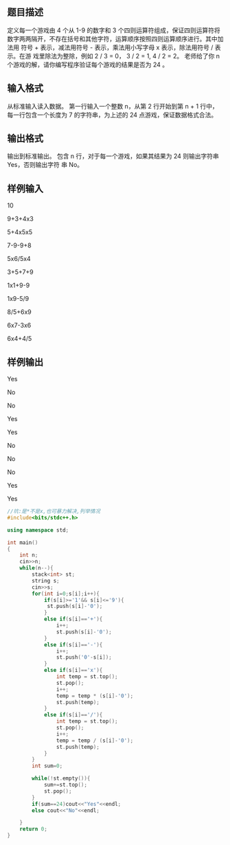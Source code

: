 ## 题目描述
定义每一个游戏由 4 个从 1-9 的数字和 3 个四则运算符组成，保证四则运算符将
数字两两隔开，不存在括号和其他字符，运算顺序按照四则运算顺序进行。其中加法用
符号 + 表示，减法用符号 - 表示，乘法用小写字母 x 表示，除法用符号 / 表示。在游
戏里除法为整除，例如 2 / 3 = 0， 3 / 2 = 1, 4 / 2 = 2。
老师给了你 n 个游戏的解，请你编写程序验证每个游戏的结果是否为 24 。
## 输入格式
从标准输入读入数据。
第一行输入一个整数 n，从第 2 行开始到第 n + 1 行中，每一行包含一个长度为 7
的字符串，为上述的 24 点游戏，保证数据格式合法。
## 输出格式
输出到标准输出。
包含 n 行，对于每一个游戏，如果其结果为 24 则输出字符串 Yes，否则输出字符
串 No。
## 样例输入
10

9+3+4x3

5+4x5x5

7-9-9+8

5x6/5x4

3+5+7+9

1x1+9-9

1x9-5/9

8/5+6x9

6x7-3x6

6x4+4/5
## 样例输出
Yes

No

No

Yes

Yes

No

No

No

Yes

Yes

```cpp
//坑:是*不是x,也可暴力解决,列举情况
#include<bits/stdc++.h>

using namespace std;

int main()
{
    int n;
    cin>>n;
    while(n--){
        stack<int> st;
        string s;
        cin>>s;
        for(int i=0;s[i];i++){
            if(s[i]>='1'&& s[i]<='9'){
             st.push(s[i]-'0');
            }
            else if(s[i]=='+'){
                i++;
                st.push(s[i]-'0');
            }
            else if(s[i]=='-'){
                i++;
                st.push('0'-s[i]);
            }
            else if(s[i]=='x'){
                int temp = st.top();
                st.pop();
                i++;
                temp = temp * (s[i]-'0');
                st.push(temp);
            }
            else if(s[i]=='/'){
                int temp = st.top();
                st.pop();
                i++;
                temp = temp / (s[i]-'0');
                st.push(temp);
            }
        }
        int sum=0;

        while(!st.empty()){
            sum+=st.top();
            st.pop();
        }
        if(sum==24)cout<<"Yes"<<endl;
        else cout<<"No"<<endl;

    }
    return 0;
}

```